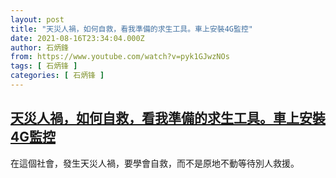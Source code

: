 ```yaml
---
layout: post
title: "天災人禍，如何自救，看我準備的求生工具。車上安裝4G監控"
date: 2021-08-16T23:34:04.000Z
author: 石炳鋒
from: https://www.youtube.com/watch?v=pyk1GJwzNOs
tags: [ 石炳锋 ]
categories: [ 石炳锋 ]
---
```

<!--1629156844000-->
[天災人禍，如何自救，看我準備的求生工具。車上安裝4G監控](https://www.youtube.com/watch?v=pyk1GJwzNOs)
------

<div>
在這個社會，發生天災人禍，要學會自救，而不是原地不動等待別人救援。
</div>
